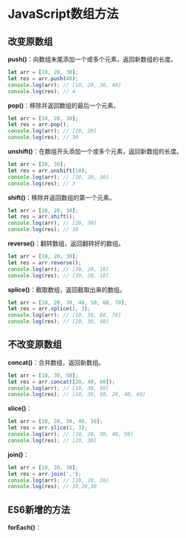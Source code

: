 # JavaScript数组方法

## 改变原数组

**push()**：向数组末尾添加一个或多个元素，返回新数组的长度。

```js
let arr = [10, 20, 30];
let res = arr.push(40);
console.log(arr); // [10, 20, 30, 40]
console.log(res); // 4
```

**pop()**：移除并返回数组的最后一个元素。

```js
let arr = [10, 20, 30];
let res = arr.pop();
console.log(arr); // [10, 20]
console.log(res); // 30
```

**unshift()**：在数组开头添加一个或多个元素，返回新数组的长度。

```js
let arr = [20, 30];
let res = arr.unshift(10);
console.log(arr); // [10, 20, 30]
console.log(res); // 3
```

**shift()**：移除并返回数组的第一个元素。

```js
let arr = [10, 20, 30];
let res = arr.shift();
console.log(arr); // [20, 30]
console.log(res); // 10
```

**reverse()**：翻转数组，返回翻转好的数组。

```js
let arr = [10, 20, 30];
let res = arr.reverse();
console.log(arr); // [30, 20, 10]
console.log(res); // [30, 20, 10]
```

**splice()**：截取数组，返回截取出来的数组。

```js
let arr = [10, 20, 30, 40, 50, 60, 70];
let res = arr.splice(1, 3);
console.log(arr); // [10, 50, 60, 70]
console.log(res); // [20, 30, 40]
```

## 不改变原数组

**concat()**：合并数组，返回新数组。

```js
let arr = [10, 30, 50];
let res = arr.concat([20, 40, 60]);
console.log(arr); // [10, 30, 50]
console.log(res); // [10, 30, 50, 20, 40, 60]
```

**slice()**：

```js
let arr = [10, 20, 30, 40, 50];
let res = arr.slice(1, 3);
console.log(arr); // [10, 20, 30, 40, 50]
console.log(res); // [20, 30]
```

**join()**：

```js
let arr = [10, 20, 30];
let res = arr.join(',');
console.log(arr); // [10, 20, 30]
console.log(res); // 10,20,30
```

## ES6新增的方法

**forEach()**：
